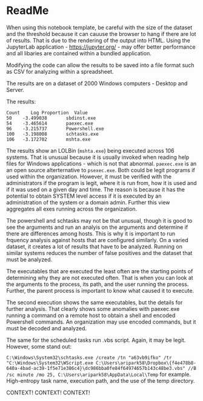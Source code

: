 # ReadMe

When using this notebook template, be careful with the size of the dataset and the threshold because it can cauuse the browser to hang if there are lot of results. That is due to the rendering of the output into HTML. Using the JupyterLab application - https://jupyter.org/ - may offer better performance and all libaries are contained within a bundled application.

Modifying the code can allow the results to be saved into a file format such as CSV for analyzing within a spreadsheet.

The results are on a dataset of 2000 Windows computers - Desktop and Server.

The results:
```
Count	 Log Proportion	 Value
50	  -3.499038	      sbdinst.exe
54	  -3.465614	      paexec.exe
96	  -3.215737	      Powershell.exe
100	  -3.198008	      schtasks.exe
106	  -3.172702	      mshta.exe
```

The results show an LOLBin (`mshta.exe`) being executed across 106 systems. That is unusual because it is usually invoked when reading help files for Windows applications - which is not that abnormal. `paexec.exe` is an an open source alterternative to `psexec.exe`. Both could be legit programs if used within the organization. However, it must be verified with the administrators if the program is legit, where it is run from, how it is used and if it was used on a given day and time. The reason is because it has the potential to obtain SYSTEM level access if it is executed by an administration of the system or a domain admin. Further this view aggregates all exes running across the organization.

The powershell and schtasks may not be that unusual, though it is good to see the arguments and run an analyis on the arguments and determine if there are differences among hosts. This is why it is important to run frquency analysis against hosts that are configured similarly. On a varied dataset, it creates a lot of results that have to be analyzed. Running on similar systems reduces the number of false positives and the dataset that must be analyzed.

The executables that are executed the least often are the starting points of determining why they are not executed often.  That is when you can look at the arguments to the process, its path, and the user running the process.  Further, the parent process is important to know what caused it to execute.

The second execution shows the same executables, but the details for further analysis. That clearly shows some anomalies with paexec.exe running a command on a remote host to obtain a shell and encoded Powershell commands. An organization may use encoded commands, but it must be decoded and analyzed.

The same for the scheduled tasks run .vbs script. Again, it may be legit. However, some stand out:

`C:\Windows\System32\schtasks.exe /create /tn "a63vb9ifko" /tr "C:\Windows\System32\WScript.exe C:\Users\aripark58\Dropbox\{f4e478b8-640a-4bad-ac39-1f5e71e386c4}\dc986bba0fe84f64974657b143c48be3.vbs" //B /sc minute /mo 25, C:\Users\aripark58\AppData\Local\Temp` for example. High-entropy task name, execution path, and the use of the temp directory.

CONTEXT! CONTEXT! CONTEXT!

